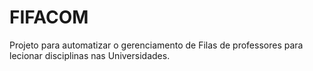 # FIFACOM

Projeto para automatizar o gerenciamento de Filas de professores para lecionar disciplinas nas Universidades.
